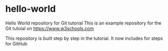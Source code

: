 # hello-world
Hello World repository for Git tutorial
This is an example repository for the Git tutoial on https://www.w3schools.com

This repository is built step by step in the tutorial.
It  now includes for steps for GitHub
